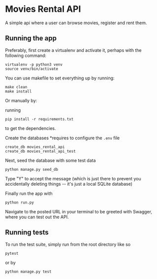 # Movies Rental API

A simple api where a user can browse movies, register and rent them.

## Running the app

Preferably, first create a virtualenv and activate it, perhaps with the following command:

```
virtualenv -p python3 venv
source venv/bin/activate
```

You can use makefile to set everything up by running:
```
make clean
make install
```
Or manually by:

running

```
pip install -r requirements.txt
```

to get the dependencies.

Create the databases *requires to configure the `.env` file

```
create_db movies_rental_api
create_db movies_rental_api_test
```


Next, seed the database with some test data

```
python manage.py seed_db
```

Type "Y" to accept the message (which is just there to prevent you accidentally deleting things -- it's just a local SQLite database)

Finally run the app with

```
python run.py
```

Navigate to the posted URL in your terminal to be greeted with Swagger, where you can test out the API.

## Running tests

To run the test suite, simply run from the root directory like so

```
pytest
```
or by 
```
python manage.py test
```

